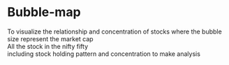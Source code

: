 # Bubble-map
To visualize the  relationship and concentration of stocks
where the bubble size represent the  market cap
<br>
All the stock in the nifty fifty<br>
including  stock holding pattern and concentration to make  analysis
